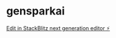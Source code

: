 # gensparkai

[Edit in StackBlitz next generation editor ⚡️](https://stackblitz.com/~/github.com/Jorgepaulo12/gensparkai)